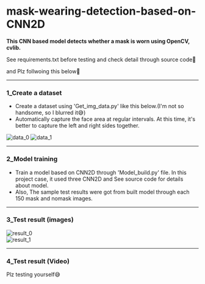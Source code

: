 # mask-wearing-detection-based-on-CNN2D  

**This CNN based model detects whether a mask is worn using OpenCV, cvlib.**

See requirements.txt before testing and check detail through source code👀

and Plz follwoing this below💨

---

### 1_Create a dataset

- Create a dataset using 'Get_img_data.py' like this below.(I'm not so handsome, so I blurred it😅)  
- Automatically capture the face area at regular intervals. At this time, it's better to capture the left and right sides together.  

![data_0](https://user-images.githubusercontent.com/120359150/209596313-93d9177c-6c9c-416e-bfc7-c788eb8ca2c4.PNG) ![data_1](https://user-images.githubusercontent.com/120359150/209596350-b03cf329-6ba4-4dbf-bf39-32b9bf29e6a1.PNG)

---

### 2_Model training

- Train a model based on CNN2D through 'Model_build.py' file. In this project case, it used three CNN2D and See source code for details about model.  
- Also, The sample test results were got from built model through each 150 mask and nomask images.  

---

### 3_Test result (images)
![result_0](https://user-images.githubusercontent.com/120359150/209530456-5eacb5a8-5c56-4c4e-bf97-d7de9d9d2c39.PNG)  
![result_1](https://user-images.githubusercontent.com/120359150/209530484-d67aafbf-4470-451c-97b1-f4e43d48bcd6.PNG)

---

### 4_Test result (Video)
Plz testing yourself😅
